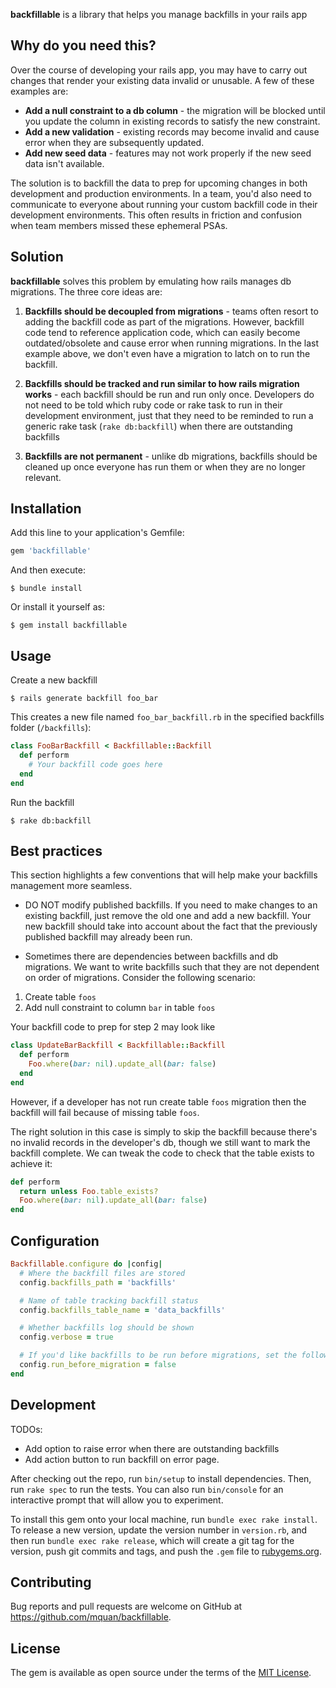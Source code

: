 **backfillable** is a library that helps you manage backfills in your rails app

## Why do you need this?

Over the course of developing your rails app, you may have to carry out changes that render your existing data invalid or unusable. A few of these examples are:

- **Add a null constraint to a db column** - the migration will be blocked until you update the column in existing records to satisfy the new constraint.
- **Add a new validation** - existing records may become invalid and cause error when they are subsequently updated.
- **Add new seed data** - features may not work properly if the new seed data isn't available.

The solution is to backfill the data to prep for upcoming changes in both development and production environments. In a team, you'd also need to communicate to everyone about running your custom backfill code in their development environments. This often results in friction and confusion when team members missed these ephemeral PSAs.

## Solution

**backfillable** solves this problem by emulating how rails manages db migrations. The three core ideas are:

1. **Backfills should be decoupled from migrations** - teams often resort to adding the backfill code as part of the migrations. However, backfill code tend to reference application code, which can easily become outdated/obsolete and cause error when running migrations. In the last example above, we don't even have a migration to latch on to run the backfill.

2. **Backfills should be tracked and run similar to how rails migration works** - each backfill should be run and run only once. Developers do not need to be told which ruby code or rake task to run in their development environment, just that they need to be reminded to run a generic rake task (`rake db:backfill`) when there are outstanding backfills

3. **Backfills are not permanent** - unlike db migrations, backfills should be cleaned up once everyone has run them or when they are no longer relevant.


## Installation

Add this line to your application's Gemfile:

```ruby
gem 'backfillable'
```

And then execute:

    $ bundle install

Or install it yourself as:

    $ gem install backfillable

## Usage

Create a new backfill

    $ rails generate backfill foo_bar

This creates a new file named `foo_bar_backfill.rb` in the specified backfills folder (`/backfills`):

```ruby
class FooBarBackfill < Backfillable::Backfill
  def perform
    # Your backfill code goes here
  end
end
```

Run the backfill

    $ rake db:backfill

## Best practices

This section highlights a few conventions that will help make your backfills management more seamless.

- DO NOT modify published backfills. If you need to make changes to an existing backfill, just remove the old one and add a new backfill. Your new backfill should take into account about the fact that the previously published backfill may already been run.

- Sometimes there are dependencies between backfills and db migrations. We want to write backfills such that they are not dependent on order of migrations. Consider the following scenario:

1. Create table `foos`
2. Add null constraint to column `bar` in table `foos`

Your backfill code to prep for step 2 may look like

```ruby
class UpdateBarBackfill < Backfillable::Backfill
  def perform
    Foo.where(bar: nil).update_all(bar: false)
  end
end
```

However, if a developer has not run create table `foos` migration then the backfill will fail because of missing table `foos`.

The right solution in this case is simply to skip the backfill because there's no invalid records in the developer's db, though we still want to mark the backfill complete. We can tweak the code to check that the table exists to achieve it:

```ruby
def perform
  return unless Foo.table_exists?
  Foo.where(bar: nil).update_all(bar: false)
end
```
## Configuration

```ruby
Backfillable.configure do |config|
  # Where the backfill files are stored
  config.backfills_path = 'backfills'

  # Name of table tracking backfill status
  config.backfills_table_name = 'data_backfills'

  # Whether backfills log should be shown
  config.verbose = true

  # If you'd like backfills to be run before migrations, set the following to true.
  config.run_before_migration = false
end
```

## Development

TODOs:

- Add option to raise error when there are outstanding backfills
- Add action button to run backfill on error page.

After checking out the repo, run `bin/setup` to install dependencies. Then, run `rake spec` to run the tests. You can also run `bin/console` for an interactive prompt that will allow you to experiment.

To install this gem onto your local machine, run `bundle exec rake install`. To release a new version, update the version number in `version.rb`, and then run `bundle exec rake release`, which will create a git tag for the version, push git commits and tags, and push the `.gem` file to [rubygems.org](https://rubygems.org).

## Contributing

Bug reports and pull requests are welcome on GitHub at https://github.com/mquan/backfillable.


## License

The gem is available as open source under the terms of the [MIT License](https://opensource.org/licenses/MIT).
